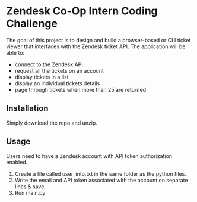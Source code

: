 # Zendesk Co-Op Intern Coding Challenge

The goal of this project is to design and build a browser-based or CLI ticket viewer that interfaces with the Zendesk ticket API. The application will be able to:

- connect to the Zendesk API
- request all the tickets on an account
- display tickets in a list
- display an individual tickets details
- page through tickets when more than 25 are returned

## Installation

Simply download the repo and unzip.

## Usage

Users need to have a Zendesk account with API token authorization enabled.

1. Create a file called user_info.txt in the same folder as the python files.
2. Write the email and API token associated with the account on separate lines & save.
3. Run main.py

